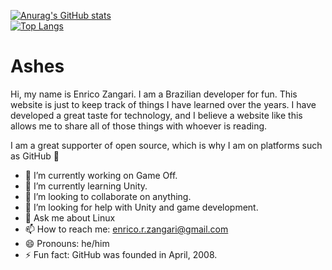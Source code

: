 

<!--
**yellowninja38/yellowninja38** is a ✨ _special_ ✨ repository because its `README.md` (this file) appears on your GitHub profile.

Here are some ideas to get you started:

- 🔭 I’m currently working on ...
- 🌱 I’m currently learning ...
- 👯 I’m looking to collaborate on ...
- 🤔 I’m looking for help with ...
- 💬 Ask me about ...
- 📫 How to reach me: ...
- 😄 Pronouns: ...
- ⚡ Fun fact: ...
-->

[![Anurag's GitHub stats](https://github-readme-stats.vercel.app/api?username=yellowninja38&theme=onedark)](https://github.com/anuraghazra/github-readme-stats)<br>
[![Top Langs](https://github-readme-stats.vercel.app/api/top-langs/?username=yellowninja38&layout=compact)](https://github.com/anuraghazra/github-readme-stats)

<h1>Ashes</h1>

<p>Hi, my name is Enrico Zangari. I am a Brazilian developer for fun. This website is just to keep track of things I have learned over the years. I have developed a great taste for technology, and I believe a website like this allows me to share all of those things with whoever is reading.</p>

<p>I am a great supporter of open source, which is why I am on platforms such as GitHub 🥳</p>

- 🔭 I’m currently working on Game Off.
- 🌱 I’m currently learning Unity.
- 👯 I’m looking to collaborate on anything.
- 🤔 I’m looking for help with Unity and game development.
- 💬 Ask me about Linux
- 📫 How to reach me: enrico.r.zangari@gmail.com
- 😄 Pronouns: he/him
- ⚡ Fun fact: GitHub was founded in April, 2008.



